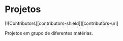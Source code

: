 # Projetos

[![Contributors][contributors-shield]][contributors-url]

Projetos em grupo de diferentes matérias.
